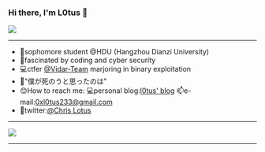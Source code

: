 ### Hi there, I'm L0tus 👋
<img src="https://readme-typing-svg.herokuapp.com/?lines=Hola!;Welcome%20to%20my%20Github!&font=Roboto" />  
 

---
*    🏫sophomore student @HDU (Hangzhou Dianzi University)  
*    💖fascinated  by coding and cyber security
*    💻ctfer [@Vidar-Team](https://vidar.club/) marjoring in binary exploitation
*    👦"僕が死のうと思ったのは"
*    😊How to reach me: 💻personal blog:[l0tus' blog](https://l0tus.vip)   📫e-mail:0xl0tus233@gmail.com  
*    🧱twitter:[@Chris Lotus](https://twitter.com/Lotus_Chris_)
 
---
![](https://github-readme-stats.vercel.app/api?username=ChrisL0tus&show_icons=true&theme=dark&count_private=true)  


---
<!--
**ChrisL0tus/ChrisL0tus** is a ✨ _special_ ✨ repository because its `README.md` (this file) appears on your GitHub profile.

Here are some ideas to get you started:

- 🔭 I’m currently working on ...
- 🌱 I’m currently learning ...
- 👯 I’m looking to collaborate on ...
- 🤔 I’m looking for help with ...
- 💬 Ask me about ...
- 📫 How to reach me: ...
- 😄 Pronouns: ...
- ⚡ Fun fact: ...
-->
